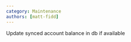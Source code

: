 ```yaml
---
category: Maintenance
authors: [matt-fidd]
---
```


Update synced account balance in db if available

